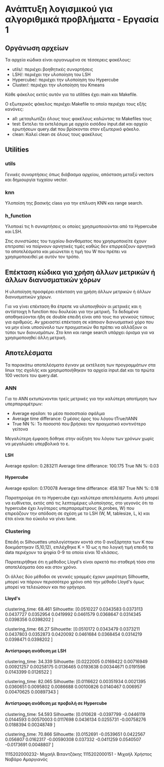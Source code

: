 # Ανάπτυξη λογισμικού για αλγοριθμικά προβλήματα - Εργασία 1

## Οργάνωση αρχείων

Τα αρχεία κώδικα είναι οργανωμένα σε τέσσερεις φακέλους:

- utils/: περιέχει βοηθητικές συναρτήσεις
- LSH/: περιέχει την υλοποίηση του LSH
- Hypercube/: περιέχει την υλοποίηση του Hypercube
- Cluster/: περιέχει την υλοποίηση του Kmeans

Κάθε φάκελος εκτός αυτόν για τα utilities έχει main και Makefile.

Ο εξωτερικός φάκελος περιέχει Makefile το οποίο περιέχει τους εξής κανόνες:

- all: μεταγλωτίζει όλους τους φακέλους καλώντας τα Makefiles τους
- test: Εκτελει τα εκτελέσιμα με αρχείο εισόδου input.dat και αρχείο ερωτήσεων query.dat που βρίσκονται στον εξωτερικό φάκελο.
- clean: Καλεί clean σε όλους τους φακέλους  

## Utilities

### utils

Γενικές συναρτήσεις όπως διάβασμα αρχείου, απόσταση μεταξύ vectors και δημιουργία τυχαίου vector.

### knn

Υλοποίση της βασικής class για την επίλυση KNN και range search.

### h_function

Υλοποιεί τις h συναρτήσεις οι οποίες χρησιμοποιούνται από τα Hypercube και LSH.

Στις συνιστώσες του τυχαίου διανθσματος που χρησιμοποιείτε έχουν επιτραπεί να παίρνουν αρνητικές τιμές καθώς δεν επιρρεάζουν αρνητικά τα αποτελέσματα και μειώνεται η τιμή του W που πρέπει να χρησιμοποιειθεί με αυτόν τον τρόπο.

## Επέκταση κώδικα για χρήση άλλων μετρικών ή άλλων διανυσματικών χόρων

Η υλοποίηση προσφέρει επέκταση για χρήση άλλων μετρικών ή άλλων διανυσματικών χόρων.

Για να γίνει επέκταση θα έπρεπε να υλοποιηθούν οι μετρικές και η αντίστοιχη h function που δουλεύει για την μετρική. Τα δεδομένα αποθηκεύονται ήδη σε double επειδή είναι από τους πιο γενικούς τύπους για αριθμούς. Αν χρειαστεί επέκταση σε κάποιον διανυσματικό χόρο που να μην είναι υποσύνολο των πραγματικών θα πρέπει να αλλάξουν οι τύποι των διανυσμάτων. Στο knn και range search υπάρχει όρισμα για να χρησιμοποιηθεί άλλη μετρική.

## Αποτελέσματα

Τα παρακάτω αποτελέσματα έγιναν με εκτέλεση των προγραμμάτων στα linux της σχολής και χρησιμοποιήθηκαν τα αρχεία input.dat και τα πρώτα 100 vectors του query.dat.

### ANN

Για το ANN εκτυπώνονται τρείς μετρικές για την καλύτερη αποτίμηση των υπερπαραμέτρων:

- Αverage epsilon: το μέσο ποσοστιαίο σφάλμα
- Average time differance: Ο μέσος όρος του λόγου tTrue/tANN
- True NN %: Το ποσοστό που βρήσκει τον πραγματικό κοντινότερο γείτονα

Μεγαλύτερη έμφαση δόθηκε στην αύξηση του λόγου των χρόνων χωρίς να μεγαλώσει υπερβολικά το ε.

#### LSH

Average epsilon: 0.283211
Average time differance: 100.175
True NN %: 0.03

#### Hypercube

Average epsilon: 0.170078
Average time differance: 458.187
True NN %: 0.18

Παρατηρούμε ότι το Hypercube έχει καλύτερα αποτελέσματα. Αυτό μπορεί να ευθίνεται, εκτός από τις λεπτομέριες υλοποίησης, στο γεγονός ότι το hypercube έχει λιγότερες υπερπαραμέτρους (k,probes, W) που επιρεάζουν την απόδοση σε σχέση με το LSH (W, M, tablesize, L, k) και έτσι είναι πιο εύκολο να γίνει tune.

### Clustering

Επειδή οι Silhouettes υπολογίστηκαν κοντά στο 0 ανεξάρτητα των K που δοκιμάστηκαν (5,10,12), επιλέχθηκε K = 10 ως η πιο λογική τιμή επειδή τα data περιέχουν τα ψηφία 0-9 τα οποία είναι 10 κλάσεις.

Παρατειρήθηκε ότι η μέθοδος Lloyd's είναι αρκετά πιο σταθερή τόσο στα αποτελέσματα όσο και στον χρόνο.

Οι άλλες δύο μέθοδοι σε γενικές γραμμές έχουν μικρότερη Silhouette, μπορεί να πάρουν περισσότερο χρόνο από την μέθοδο Lloyd's όμως μπορεί να τελειώσουν και πιο γρήγορα.

#### Lloyd's

clustering_time: 68.461
Silhouette: [0.0510227 0.0343583 0.0373113 0.0437727 0.0352954 0.0419992 0.0461579 0.0368647 0.0314345 0.0398356 0.0398202 ]

clustering_time: 66.27
Silhouette: [0.0510172 0.0343479 0.0373211 0.0437803 0.0352873 0.0420092 0.0461684 0.0368454 0.0314219 0.0398471 0.0398202 ]

#### Αντίστροφη ανάθεση με LSH

clustering_time: 34.339
Silhouette: [0.0222005 0.0169422 0.00716949 0.00921257 0.00258175 0.0136465 0.0193638 0.00344671 0.0191596 0.0143399 0.0126522 ]

clustering_time: 82.065
Silhouette: [0.0116622 0.00351934 0.0021395 0.0360651 0.0095802 0.0086688 0.00100826 0.0140467 0.006957 0.00470625 0.00897343 ]

#### Αντίστροφη ανάθεση με προβολή σε Hypercube

clustering_time: 54.593
Silhouette: [0.010628 -0.0397799 -0.0446119 0.0144593 0.00570003 0.0117698 0.0436134 0.0255731 -0.00758276 0.0188394 0.00248749 ]

clustering_time: 70.866
Silhouette: [0.0152691 -0.0539651 0.0422567 0.056807 0.0162317 -0.00590308 0.037332 -0.0411259 0.0540507 -0.0173691 0.0048807 ]

1115202000232- Μιχαήλ Βιταντζάκης
1115202000151 - Μιχαήλ Χρήστος Ναβάρο Αμαργιανός 
